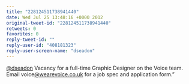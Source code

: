 ```yaml
---
title: "228124511738941440"
date: Wed Jul 25 13:48:16 +0000 2012
original-tweet-id: "228124511738941440"
retweets: 0
favorites: 0
reply-tweet-id: ""
reply-user-id: "408181323"
reply-user-screen-name: "dseadon"
---
```

<a href="https://twitter.com/dseadon">@dseadon</a> Vacancy for a full-time Graphic Designer on the Voice team. Email voice<a href="https://twitter.com/wearevoice.co.uk">@wearevoice.co.uk</a> for a job spec and application form.”
